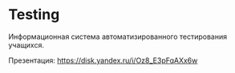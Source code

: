 # Testing
Информационная система автоматизированного тестирования учащихся.


Презентация: https://disk.yandex.ru/i/Oz8_E3pFqAXx6w

